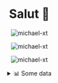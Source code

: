 <h1 align="center">Salut 👋</h1>

<p align="center"> <img src="https://komarev.com/ghpvc/?username=michael-xt" alt="michael-xt" /> 
</p>

<p align="center"><img align="center" src="https://github-readme-stats.vercel.app/api/top-langs/?username=michael-xt&layout=compact&theme=dark&show_icons=true" alt="michael-xt" /></p>
<p align="center"><img align="center" src="https://github-readme-stats.vercel.app/api?username=michael-xt&show_icons=true&theme=dark&show_icons=true" alt="michael-xt" /></p>

<details align="center"><summary>📊 Some data</summary>
<p>

<!--START_SECTION:waka-->
**🐱 My Github Data** 

> 🏆 94 Contributions in the Year 2021
 > 
> 📦 9.6 MB Used in Github's Storage 
 > 
> 🚫 Not Opted to Hire
 > 
> 📜 3 Public Repositories 
 > 
> 🔑 25 Private Repositories  
 > 
**I'm an Early 🐤** 

```text
🌞 Morning    88 commits     ███████░░░░░░░░░░░░░░░░░░   31.21% 
🌆 Daytime    79 commits     ███████░░░░░░░░░░░░░░░░░░   28.01% 
🌃 Evening    111 commits    █████████░░░░░░░░░░░░░░░░   39.36% 
🌙 Night      4 commits      ░░░░░░░░░░░░░░░░░░░░░░░░░   1.42%

```
📅 **I'm Most Productive on Wednesday** 

```text
Monday       26 commits     ██░░░░░░░░░░░░░░░░░░░░░░░   9.22% 
Tuesday      42 commits     ███░░░░░░░░░░░░░░░░░░░░░░   14.89% 
Wednesday    57 commits     █████░░░░░░░░░░░░░░░░░░░░   20.21% 
Thursday     50 commits     ████░░░░░░░░░░░░░░░░░░░░░   17.73% 
Friday       51 commits     ████░░░░░░░░░░░░░░░░░░░░░   18.09% 
Saturday     30 commits     ██░░░░░░░░░░░░░░░░░░░░░░░   10.64% 
Sunday       26 commits     ██░░░░░░░░░░░░░░░░░░░░░░░   9.22%

```


📊 **This Week I Spent My Time On** 

```text
🔥 Editors: 
VS Code                  4 hrs 54 mins       ████████████████████░░░░░   83.3% 
IntelliJ                 58 mins             ████░░░░░░░░░░░░░░░░░░░░░   16.7%

💻 Operating System: 
Windows                  5 hrs 53 mins       █████████████████████████   100.0%

```

**I Mostly Code in JavaScript** 

```text
JavaScript               10 repos            ██████████░░░░░░░░░░░░░░░   41.67% 
Java                     7 repos             ███████░░░░░░░░░░░░░░░░░░   29.17% 
Lua                      2 repos             ██░░░░░░░░░░░░░░░░░░░░░░░   8.33% 
Vue                      2 repos             ██░░░░░░░░░░░░░░░░░░░░░░░   8.33% 
PHP                      1 repo              █░░░░░░░░░░░░░░░░░░░░░░░░   4.17%

```



<!--END_SECTION:waka-->
</p>
